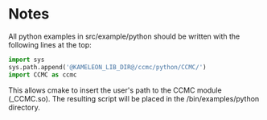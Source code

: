 # Notes #

All python examples in src/example/python should be written with the following lines at the top:

```python
import sys
sys.path.append('@KAMELEON_LIB_DIR@/ccmc/python/CCMC/')
import CCMC as ccmc
```

This allows cmake to insert the user's path to the CCMC module (_CCMC.so).
The resulting script will be placed in the /bin/examples/python directory.
